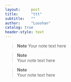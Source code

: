 ```yaml
---
layout:     post
title:      "ttt"
subtitle:   ""
author:     "Luoshan"
catalog: true
header-style: text
---
```


> **Note**
Your note text here


> **Note**  
Your note text here

> **Note**<br>
Your note text here
